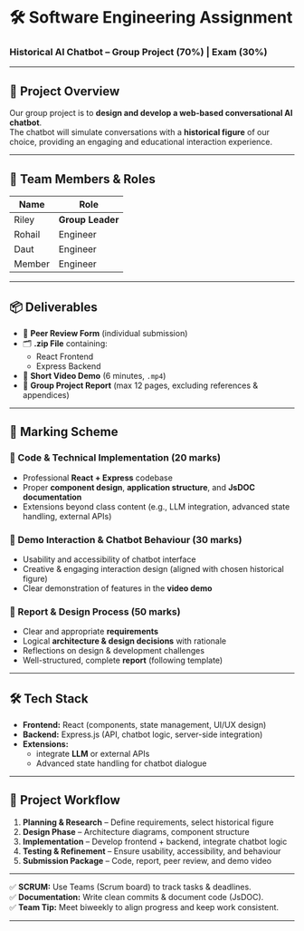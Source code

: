 # 🛠️ Software Engineering Assignment  
### Historical AI Chatbot – Group Project (70%) | Exam (30%)

---

## 📖 Project Overview
Our group project is to **design and develop a web-based conversational AI chatbot**.  
The chatbot will simulate conversations with a **historical figure** of our choice, providing an engaging and educational interaction experience.

---

## 👥 Team Members & Roles

| Name   | Role             |
|--------|------------------|
| Riley    | **Group Leader** |
| Rohail | Engineer         |
| Daut   | Engineer         |
| Member | Engineer         |

---

## 📦 Deliverables
- 📑 **Peer Review Form** (individual submission)  
- 🗂️ **.zip File** containing:
  - React Frontend  
  - Express Backend  
- 🎥 **Short Video Demo** (6 minutes, `.mp4`)  
- 📄 **Group Project Report** (max 12 pages, excluding references & appendices)  

---

## 📝 Marking Scheme
### 🔹 Code & Technical Implementation (20 marks)
- Professional **React + Express** codebase  
- Proper **component design**, **application structure**, and **JsDOC documentation**  
- Extensions beyond class content (e.g., LLM integration, advanced state handling, external APIs)  

### 🔹 Demo Interaction & Chatbot Behaviour (30 marks)
- Usability and accessibility of chatbot interface  
- Creative & engaging interaction design (aligned with chosen historical figure)  
- Clear demonstration of features in the **video demo**  

### 🔹 Report & Design Process (50 marks)
- Clear and appropriate **requirements**  
- Logical **architecture & design decisions** with rationale  
- Reflections on design & development challenges  
- Well-structured, complete **report** (following template)  

---

## 🛠️ Tech Stack
- **Frontend:** React (components, state management, UI/UX design)  
- **Backend:** Express.js (API, chatbot logic, server-side integration)  
- **Extensions:**  
  - integrate **LLM** or external APIs  
  - Advanced state handling for chatbot dialogue  

---

## 📌 Project Workflow
1. **Planning & Research** – Define requirements, select historical figure  
2. **Design Phase** – Architecture diagrams, component structure  
3. **Implementation** – Develop frontend + backend, integrate chatbot logic  
4. **Testing & Refinement** – Ensure usability, accessibility, and behaviour  
5. **Submission Package** – Code, report, peer review, and demo video  

---

✅ **SCRUM:** Use Teams (Scrum board) to track tasks & deadlines.  
✅ **Documentation:** Write clean commits & document code (JsDOC).  
✅ **Team Tip:** Meet biweekly to align progress and keep work consistent.  

---

